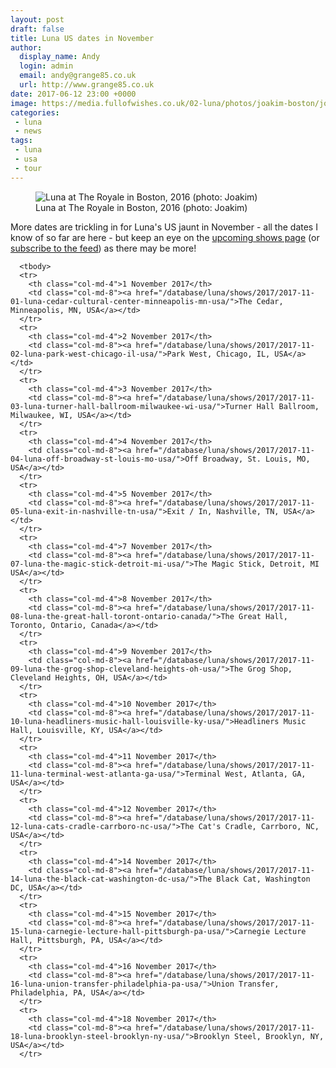 ```yaml
---
layout: post
draft: false
title: Luna US dates in November
author:
  display_name: Andy
  login: admin
  email: andy@grange85.co.uk
  url: http://www.grange85.co.uk
date: 2017-06-12 23:00 +0000
image: https://media.fullofwishes.co.uk/02-luna/photos/joakim-boston/joakim-luna-boston-2016-09-29-07.jpg
categories:
 - luna
 - news
tags:
 - luna
 - usa
 - tour
---
```

<figure class="caption aligncenter"><img src="https://media.fullofwishes.co.uk/02-luna/photos/joakim-boston/joakim-luna-boston-2016-09-29-07.jpg" alt="Luna at The Royale in Boston, 2016 (photo: Joakim)" /><figcaption class="caption-text">Luna at The Royale in Boston, 2016 (photo: Joakim)</figcaption></figure>
<p class="lead">More dates are trickling in for Luna's US jaunt in November - all the dates I know of so far are here - but keep an eye on the <a href="/database/luna/shows/">upcoming shows page</a> (or <a href="http://feeds.feedburner.com/ahfow-upcoming-luna-shows">subscribe to the feed</a>) as there may be more!</p>

<table class="table table-striped">

      <tbody>
      <tr>
        <th class="col-md-4">1 November 2017</th>
        <td class="col-md-8"><a href="/database/luna/shows/2017/2017-11-01-luna-cedar-cultural-center-minneapolis-mn-usa/">The Cedar, Minneapolis, MN, USA</a></td>
      </tr>
      <tr>
        <th class="col-md-4">2 November 2017</th>
        <td class="col-md-8"><a href="/database/luna/shows/2017/2017-11-02-luna-park-west-chicago-il-usa/">Park West, Chicago, IL, USA</a></td>
      </tr>
      <tr>
        <th class="col-md-4">3 November 2017</th>
        <td class="col-md-8"><a href="/database/luna/shows/2017/2017-11-03-luna-turner-hall-ballroom-milwaukee-wi-usa/">Turner Hall Ballroom, Milwaukee, WI, USA</a></td>
      </tr>
      <tr>
        <th class="col-md-4">4 November 2017</th>
        <td class="col-md-8"><a href="/database/luna/shows/2017/2017-11-04-luna-off-broadway-st-louis-mo-usa/">Off Broadway, St. Louis, MO, USA</a></td>
      </tr>
      <tr>
        <th class="col-md-4">5 November 2017</th>
        <td class="col-md-8"><a href="/database/luna/shows/2017/2017-11-05-luna-exit-in-nashville-tn-usa/">Exit / In, Nashville, TN, USA</a></td>
      </tr>
      <tr>
        <th class="col-md-4">7 November 2017</th>
        <td class="col-md-8"><a href="/database/luna/shows/2017/2017-11-07-luna-the-magic-stick-detroit-mi-usa/">The Magic Stick, Detroit, MI USA</a></td>
      </tr>
      <tr>
        <th class="col-md-4">8 November 2017</th>
        <td class="col-md-8"><a href="/database/luna/shows/2017/2017-11-08-luna-the-great-hall-toront-ontario-canada/">The Great Hall, Toronto, Ontario, Canada</a></td>
      </tr>
      <tr>
        <th class="col-md-4">9 November 2017</th>
        <td class="col-md-8"><a href="/database/luna/shows/2017/2017-11-09-luna-the-grog-shop-cleveland-heights-oh-usa/">The Grog Shop, Cleveland Heights, OH, USA</a></td>
      </tr>
      <tr>
        <th class="col-md-4">10 November 2017</th>
        <td class="col-md-8"><a href="/database/luna/shows/2017/2017-11-10-luna-headliners-music-hall-louisville-ky-usa/">Headliners Music Hall, Louisville, KY, USA</a></td>
      </tr>
      <tr>
        <th class="col-md-4">11 November 2017</th>
        <td class="col-md-8"><a href="/database/luna/shows/2017/2017-11-11-luna-terminal-west-atlanta-ga-usa/">Terminal West, Atlanta, GA, USA</a></td>
      </tr>
      <tr>
        <th class="col-md-4">12 November 2017</th>
        <td class="col-md-8"><a href="/database/luna/shows/2017/2017-11-12-luna-cats-cradle-carrboro-nc-usa/">The Cat's Cradle, Carrboro, NC, USA</a></td>
      </tr>
      <tr>
        <th class="col-md-4">14 November 2017</th>
        <td class="col-md-8"><a href="/database/luna/shows/2017/2017-11-14-luna-the-black-cat-washington-dc-usa/">The Black Cat, Washington DC, USA</a></td>
      </tr>
      <tr>
        <th class="col-md-4">15 November 2017</th>
        <td class="col-md-8"><a href="/database/luna/shows/2017/2017-11-15-luna-carnegie-lecture-hall-pittsburgh-pa-usa/">Carnegie Lecture Hall, Pittsburgh, PA, USA</a></td>
      </tr>
      <tr>
        <th class="col-md-4">16 November 2017</th>
        <td class="col-md-8"><a href="/database/luna/shows/2017/2017-11-16-luna-union-transfer-philadelphia-pa-usa/">Union Transfer, Philadelphia, PA, USA</a></td>
      </tr>
      <tr>
        <th class="col-md-4">18 November 2017</th>
        <td class="col-md-8"><a href="/database/luna/shows/2017/2017-11-18-luna-brooklyn-steel-brooklyn-ny-usa/">Brooklyn Steel, Brooklyn, NY, USA</a></td>
      </tr>
</tbody></table>
